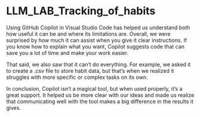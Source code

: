 # LLM_LAB_Tracking_of_habits

Using GitHub Copilot in Visual Studio Code has helped us understand both how useful it can be and where its limitations are. Overall, we were surprised by how much it can assist when you give it clear instructions. If you know how to explain what you want, Copilot suggests code that can save you a lot of time and make your work easier.

That said, we also saw that it can’t do everything. For example, we asked it to create a .csv file to store habit data, but that’s when we realized it struggles with more specific or complex tasks on its own.

In conclusion, Copilot isn’t a magical tool, but when used properly, it’s a great support. It helped us be more clear with our ideas and made us realize that communicating well with the tool makes a big difference in the results it gives.
